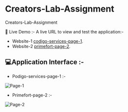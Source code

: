 # Creators-Lab-Assignment
Creators-Lab-Assignment 

🔗 Live Demo :- 
A live URL to view and test the application:- 
- Website-1 [codigo-services-page-1](https://codigo-services-page-1.netlify.app/).
- Website-2 [primefort-page-2](https://primefort-page-2.netlify.app/).

##  💻Application Interface :- 

- Podigo-services-page-1 :-
  
![Page-1](https://github.com/Hemantk1234/Creators-Lab-Assignment/assets/125623888/6c3e7857-27ad-4220-9287-e3411706b1ed)

- Primefort-page-2 :-

![Page-2](https://github.com/Hemantk1234/Creators-Lab-Assignment/assets/125623888/38f743af-7ded-428b-8a12-142195083508)

